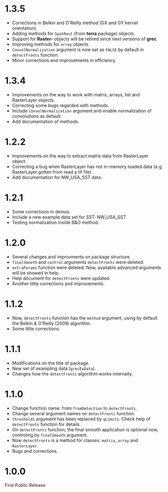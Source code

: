 # 1.3.5
  - Corrections in Belkin and O'Reilly method (GX and GY kernel orientation).
  - Adding methods for `SpatRast` (from **terra** package) objects.
  - Support for **Raster-** objects will be retired since next versions of **grec**.
  - Improving methods for `array` objects.
  - `ConvolNormalization` argument is now set as `FALSE` by default in `detectFronts` function.
  - Minor corrections and improvements in efficiency.

# 1.3.4
  - Improvements on the way to work with matrix, arrays, list and RasterLayer objects.
  - Correcting some bugs regarded with methods.
  - Include `ConvolNormalization` argument and enable normalization of convolutions as default.
  - Add documentation of methods.

# 1.2.2
  - Improvements on the way to extract matrix data from RasterLayer object.
  - Correcting a bug when RasterLayer has not in-memory loaded data (e.g. RasterLayer gotten from read a tif file).
  - Add documentation for NW_USA_SST data.
  
# 1.2.1
  - Some corrections in demos.
  - Include a new example data set for SST: NW_USA_SST
  - Testing normalization inside B&O method.

# 1.2.0
  - Several changes and improvments on package structure.
  - `finalSmooth` and `control` arguments `detectFronts` were deleted.
  - `extraParams` function were deleted. Now, available advanced arguments will be showed in help.
  - Help document for `detectFronts` were updated.
  - Another little corrections and improvements.

# 1.1.2
  - Now, `detectFronts` function has the `method` argument, using by default the Belkin & O'Reilly (2009) algorithm.
  - Some little corrections.

# 1.1.1
  - Modifications on the title of package.
  - New set of exampling data (`grecExData`).
  - Changes how the `detectFronts` algorithm works internally.
  

# 1.1.0
  - Change function name: from `fromDetection` to `detectFronts`.
  - Change several argument names on `detectFronts` function.
  - `thresholds` argument has been replaced by `qLimits`. Check help of `detectFronts` function for details.
  - On `detectFronts` function, the final smooth application is optional now, controling by `finalSmooth` argument.
  - Now `detectFronts` is a method for classes: `matrix`, `array` and `RasterLayer`.
  - Bugs and corrections.

# 1.0.0
  First Public Release
